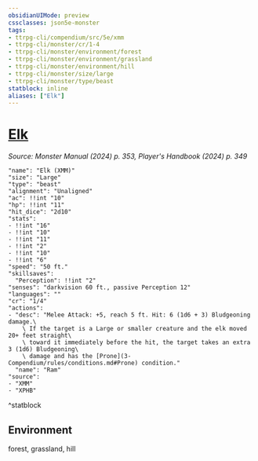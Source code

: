 ```yaml
---
obsidianUIMode: preview
cssclasses: json5e-monster
tags:
- ttrpg-cli/compendium/src/5e/xmm
- ttrpg-cli/monster/cr/1-4
- ttrpg-cli/monster/environment/forest
- ttrpg-cli/monster/environment/grassland
- ttrpg-cli/monster/environment/hill
- ttrpg-cli/monster/size/large
- ttrpg-cli/monster/type/beast
statblock: inline
aliases: ["Elk"]
---
```

# [Elk](3-Compendium\bestiary\beast/elk-xmm.md)
*Source: Monster Manual (2024) p. 353, Player's Handbook (2024) p. 349*  

```statblock
"name": "Elk (XMM)"
"size": "Large"
"type": "beast"
"alignment": "Unaligned"
"ac": !!int "10"
"hp": !!int "11"
"hit_dice": "2d10"
"stats":
- !!int "16"
- !!int "10"
- !!int "11"
- !!int "2"
- !!int "10"
- !!int "6"
"speed": "50 ft."
"skillsaves":
  "Perception": !!int "2"
"senses": "darkvision 60 ft., passive Perception 12"
"languages": ""
"cr": "1/4"
"actions":
- "desc": "Melee Attack: +5, reach 5 ft. Hit: 6 (1d6 + 3) Bludgeoning damage.\
    \ If the target is a Large or smaller creature and the elk moved 20+ feet straight\
    \ toward it immediately before the hit, the target takes an extra 3 (1d6) Bludgeoning\
    \ damage and has the [Prone](3-Compendium/rules/conditions.md#Prone) condition."
  "name": "Ram"
"source":
- "XMM"
- "XPHB"
```
^statblock

## Environment

forest, grassland, hill